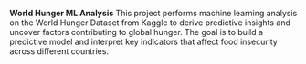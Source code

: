 **World Hunger ML Analysis**
This project performs machine learning analysis on the World Hunger Dataset from Kaggle to derive predictive insights and uncover factors contributing to global hunger. The goal is to build a predictive model and interpret key indicators that affect food insecurity across different countries.
